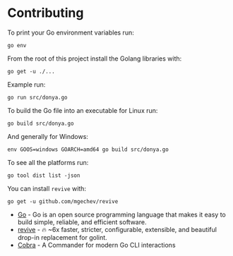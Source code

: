 # Contributing

To print your Go environment variables run:

```
go env
```

From the root of this project install the Golang libraries with:

```
go get -u ./...
```

Example run:

```
go run src/donya.go
```

To build the Go file into an executable for Linux run:

```
go build src/donya.go
```

And generally for Windows:

```
env GOOS=windows GOARCH=amd64 go build src/donya.go
```

To see all the platforms run:

```
go tool dist list -json
```

You can install `revive` with:

```
go get -u github.com/mgechev/revive
```

- [Go](https://golang.org/) - Go is an open source programming language that makes it easy to build simple, reliable, and efficient software.
- [revive](https://github.com/mgechev/revive) - 🔥 ~6x faster, stricter, configurable, extensible, and beautiful drop-in replacement for golint.
- [Cobra](https://github.com/spf13/cobra) - A Commander for modern Go CLI interactions
